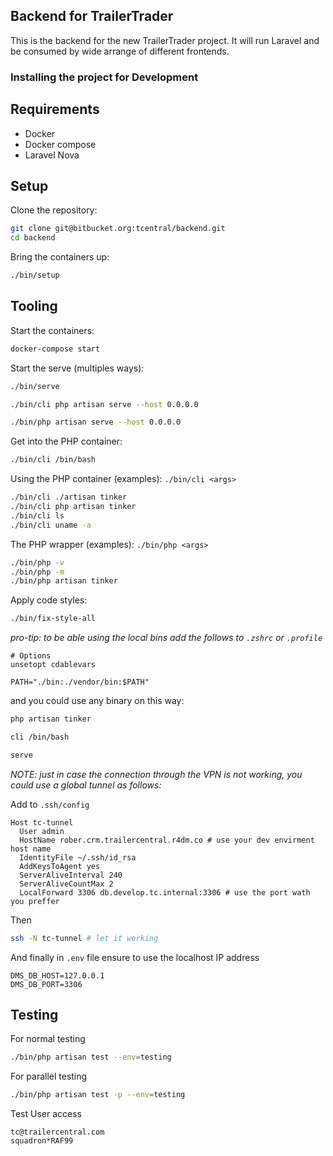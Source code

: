 ## Backend for TrailerTrader

This is the backend for the new TrailerTrader project. It will run Laravel and be consumed by wide arrange of different frontends.

### Installing the project for Development

Requirements
--------------------------------------
- Docker
- Docker compose
- Laravel Nova

Setup
--------------------------------------
Clone the repository:

```bash
git clone git@bitbucket.org:tcentral/backend.git
cd backend
```

Bring the containers up:

```bash
./bin/setup
```

Tooling
--------------------------------------

Start the containers:

```bash
docker-compose start
```

Start the serve (multiples ways):

```bash
./bin/serve
```
```bash
./bin/cli php artisan serve --host 0.0.0.0
```
```bash
./bin/php artisan serve --host 0.0.0.0
```

Get into the PHP container:

```bash
./bin/cli /bin/bash
```

Using the PHP container (examples): `./bin/cli <args>`

```bash
./bin/cli ./artisan tinker
./bin/cli php artisan tinker
./bin/cli ls
./bin/cli uname -a
```

The PHP wrapper (examples): `./bin/php <args>`

```bash
./bin/php -v
./bin/php -m
./bin/php artisan tinker
```

Apply code styles:

```bash
./bin/fix-style-all
```

*pro-tip: to be able using the local bins add the follows to `.zshrc` or `.profile`*

```
# Options
unsetopt cdablevars

PATH="./bin:./vendor/bin:$PATH"
```

and you could use any binary on this way:

```bash
php artisan tinker
```
```bash
cli /bin/bash
```
```bash
serve
```

*NOTE: just in case the connection through the VPN is not working, you could use a global tunnel as follows:*

Add to `.ssh/config`
```
Host tc-tunnel
  User admin
  HostName rober.crm.trailercentral.r4dm.co # use your dev envirment host name
  IdentityFile ~/.ssh/id_rsa
  AddKeysToAgent yes
  ServerAliveInterval 240
  ServerAliveCountMax 2
  LocalForward 3306 db.develop.tc.internal:3306 # use the port wath you preffer 
```
Then
```bash
ssh -N tc-tunnel # let it working
```
And finally in `.env` file ensure to use the localhost IP address
```
DMS_DB_HOST=127.0.0.1
DMS_DB_PORT=3306
```

Testing 
--------------------------------------

For normal testing 
```bash
./bin/php artisan test --env=testing
```

For parallel testing
```bash
./bin/php artisan test -p --env=testing
```

Test User access
```
tc@trailercentral.com
squadron*RAF99
```
